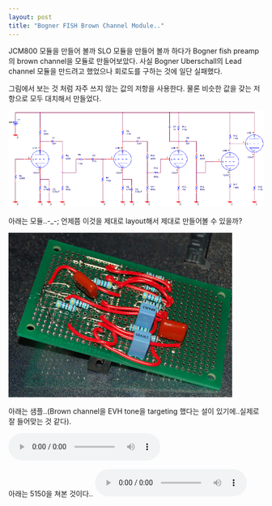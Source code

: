 ```yaml
---
layout: post
title: "Bogner FISH Brown Channel Module.."
---
```


JCM800 모듈을 만들어 볼까 SLO 모듈을 만들어 볼까 하다가 Bogner fish preamp의 brown channel을 모듈로 만들어보았다. 사실 Bogner Uberschall의 Lead channel 모듈을 만드려고 했었으나 회로도를 구하는 것에 일단 실패했다.

그림에서 보는 것 처럼 자주 쓰지 않는 값의 저항을 사용한다. 물론 비슷한 값을 갖는 저항으로 모두 대치해서 만들었다.


![image](/assets/images/ca3839af62378ad945b5e88a9b49a5e4.jpg)

아래는 모듈..-_-; 언제쯤 이것을 제대로 layout해서 제대로 만들어볼 수 있을까?

![image](/assets/images/3e4f54cb0343b85589f450e9c8701e4d.jpg)

아래는 샘플..(Brown channel을 EVH tone을 targeting 했다는 설이 있기에..실제로 잘 들어맞는 것 같다).

<audio src="/assets/images/ef22815ab22fc909025d8bed3ba8c326.mp3" controls preload></audio>

아래는 5150을 쳐본 것이다..
<audio src="/assets/images/69ba3782518cd1e561cb435a148a4892.mp3" controls preload></audio>



